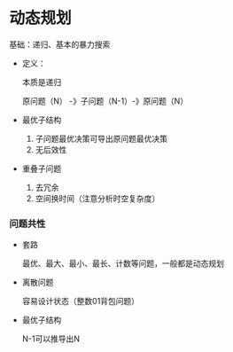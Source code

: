 # 动态规划

基础：递归、基本的暴力搜索

- 定义：

  本质是递归

  原问题（N） -》子问题（N-1）-》原问题（N）

- 最优子结构

  1. 子问题最优决策可导出原问题最优决策
  2. 无后效性

- 重叠子问题

  1. 去冗余
  2. 空间换时间（注意分析时空复杂度）


### 问题共性

- 套路

  最优、最大、最小、最长、计数等问题，一般都是动态规划

- 离散问题

  容易设计状态（整数01背包问题）

- 最优子结构

  N-1可以推导出N